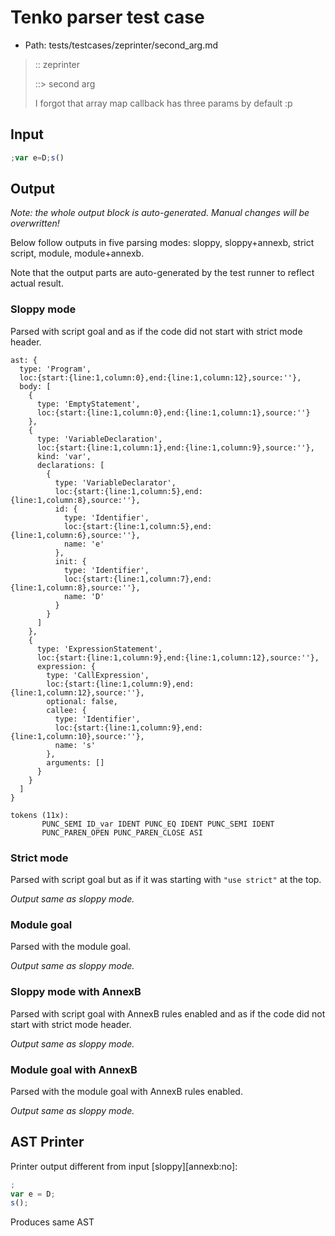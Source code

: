 # Tenko parser test case

- Path: tests/testcases/zeprinter/second_arg.md

> :: zeprinter
>
> ::> second arg
>
> I forgot that array map callback has three params by default :p

## Input

`````js
;var e=D;s()
`````

## Output

_Note: the whole output block is auto-generated. Manual changes will be overwritten!_

Below follow outputs in five parsing modes: sloppy, sloppy+annexb, strict script, module, module+annexb.

Note that the output parts are auto-generated by the test runner to reflect actual result.

### Sloppy mode

Parsed with script goal and as if the code did not start with strict mode header.

`````
ast: {
  type: 'Program',
  loc:{start:{line:1,column:0},end:{line:1,column:12},source:''},
  body: [
    {
      type: 'EmptyStatement',
      loc:{start:{line:1,column:0},end:{line:1,column:1},source:''}
    },
    {
      type: 'VariableDeclaration',
      loc:{start:{line:1,column:1},end:{line:1,column:9},source:''},
      kind: 'var',
      declarations: [
        {
          type: 'VariableDeclarator',
          loc:{start:{line:1,column:5},end:{line:1,column:8},source:''},
          id: {
            type: 'Identifier',
            loc:{start:{line:1,column:5},end:{line:1,column:6},source:''},
            name: 'e'
          },
          init: {
            type: 'Identifier',
            loc:{start:{line:1,column:7},end:{line:1,column:8},source:''},
            name: 'D'
          }
        }
      ]
    },
    {
      type: 'ExpressionStatement',
      loc:{start:{line:1,column:9},end:{line:1,column:12},source:''},
      expression: {
        type: 'CallExpression',
        loc:{start:{line:1,column:9},end:{line:1,column:12},source:''},
        optional: false,
        callee: {
          type: 'Identifier',
          loc:{start:{line:1,column:9},end:{line:1,column:10},source:''},
          name: 's'
        },
        arguments: []
      }
    }
  ]
}

tokens (11x):
       PUNC_SEMI ID_var IDENT PUNC_EQ IDENT PUNC_SEMI IDENT
       PUNC_PAREN_OPEN PUNC_PAREN_CLOSE ASI
`````

### Strict mode

Parsed with script goal but as if it was starting with `"use strict"` at the top.

_Output same as sloppy mode._

### Module goal

Parsed with the module goal.

_Output same as sloppy mode._

### Sloppy mode with AnnexB

Parsed with script goal with AnnexB rules enabled and as if the code did not start with strict mode header.

_Output same as sloppy mode._

### Module goal with AnnexB

Parsed with the module goal with AnnexB rules enabled.

_Output same as sloppy mode._

## AST Printer

Printer output different from input [sloppy][annexb:no]:

````js
;
var e = D;
s();
````

Produces same AST
